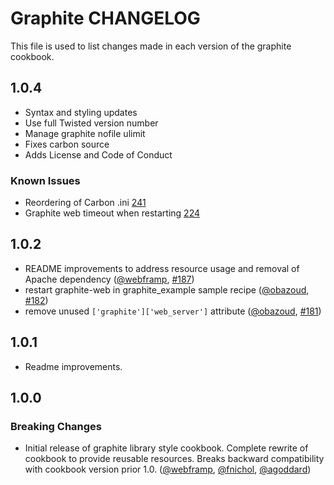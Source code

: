 Graphite  CHANGELOG
===================

This file is used to list changes made in each version of the graphite cookbook.

## 1.0.4
- Syntax and styling updates
- Use full Twisted version number
- Manage graphite nofile ulimit
- Fixes carbon source
- Adds License and Code of Conduct
### Known Issues
- Reordering of Carbon .ini [241](https://github.com/sous-chefs/graphite/issues/241)
- Graphite web timeout when restarting [224](https://github.com/sous-chefs/graphite/issues/224)

## 1.0.2
- README improvements to address resource usage and removal of Apache
  dependency ([@webframp][], [#187][])
- restart graphite-web in graphite_example sample recipe ([@obazoud][], [#182][])
- remove unused `['graphite']['web_server']` attribute ([@obazoud][], [#181][])

## 1.0.1
- Readme improvements.

## 1.0.0
### Breaking Changes
- Initial release of graphite library style cookbook. Complete rewrite
  of cookbook to provide reusable resources. Breaks backward
  compatibility with cookbook version prior 1.0. ([@webframp][], [@fnichol][],
  [@agoddard][])

<!--- The following link definition list is generated by PimpMyChangelog --->
[#181]: https://github.com/sous-chefs/graphite/issues/181
[#182]: https://github.com/sous-chefs/graphite/issues/182
[#187]: https://github.com/sous-chefs/graphite/issues/187
[@agoddard]: https://github.com/agoddard
[@fnichol]: https://github.com/fnichol
[@obazoud]: https://github.com/obazoud
[@webframp]: https://github.com/webframp